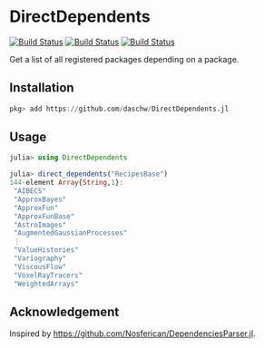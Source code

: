 # DirectDependents

[![Build Status](https://travis-ci.com/daschw/DirectDependents.jl.svg?branch=master)](https://travis-ci.com/daschw/DirectDependents.jl)
[![Build Status](https://ci.appveyor.com/api/projects/status/github/daschw/DirectDependents.jl?svg=true)](https://ci.appveyor.com/project/daschw/DirectDependents-jl)
[![Build Status](https://api.cirrus-ci.com/github/daschw/DirectDependents.jl.svg)](https://cirrus-ci.com/github/daschw/DirectDependents.jl)

Get a list of all registered packages depending on a package.

## Installation

```julia
pkg> add https://github.com/daschw/DirectDependents.jl
```

## Usage

```julia
julia> using DirectDependents

julia> direct_dependents("RecipesBase")
144-element Array{String,1}:
 "AIBECS"
 "ApproxBayes"
 "ApproxFun"
 "ApproxFunBase"
 "AstroImages"
 "AugmentedGaussianProcesses"
 ⋮
 "ValueHistories"
 "Variography"
 "ViscousFlow"
 "VoxelRayTracers"
 "WeightedArrays"
```

## Acknowledgement

Inspired by https://github.com/Nosferican/DependenciesParser.jl.
